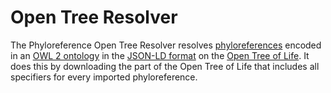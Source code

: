 # Open Tree Resolver

The Phyloreference Open Tree Resolver resolves [phyloreferences] encoded in an
[OWL 2 ontology] in the [JSON-LD format] on the [Open Tree of Life]. It does
this by downloading the part of the Open Tree of Life that includes all specifiers
for every imported phyloreference.

  [phyloreferences]: http://phyloref.org
  [OWL 2 ontology]: https://www.w3.org/TR/owl2-overview/
  [JSON-LD format]: https://en.wikipedia.org/wiki/JSON-LD
  [Open Tree of Life]: https://www.opentreeoflife.org/
